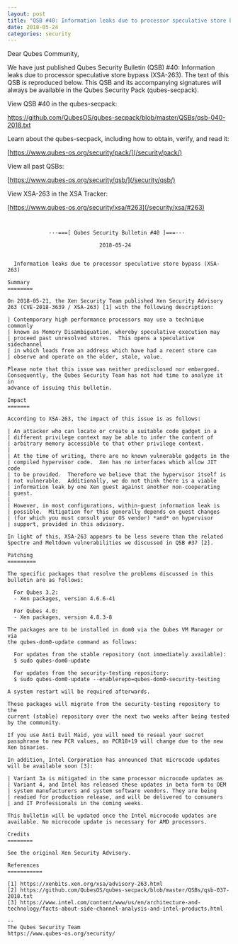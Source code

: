 ```yaml
---
layout: post
title: "QSB #40: Information leaks due to processor speculative store bypass (XSA-263)"
date: 2018-05-24
categories: security
---
```


Dear Qubes Community,

We have just published Qubes Security Bulletin (QSB) #40: Information
leaks due to processor speculative store bypass (XSA-263). The text of
this QSB is reproduced below. This QSB and its accompanying signatures
will always be available in the Qubes Security Pack (qubes-secpack).

View QSB #40 in the qubes-secpack:

<https://github.com/QubesOS/qubes-secpack/blob/master/QSBs/qsb-040-2018.txt>

Learn about the qubes-secpack, including how to obtain, verify, and
read it:

[https://www.qubes-os.org/security/pack/](/security/pack/)

View all past QSBs:

[https://www.qubes-os.org/security/qsb/](/security/qsb/)

View XSA-263 in the XSA Tracker:

[https://www.qubes-os.org/security/xsa/#263](/security/xsa/#263)

```


             ---===[ Qubes Security Bulletin #40 ]===---

                             2018-05-24


  Information leaks due to processor speculative store bypass (XSA-263)

Summary
========

On 2018-05-21, the Xen Security Team published Xen Security Advisory
263 (CVE-2018-3639 / XSA-263) [1] with the following description:

| Contemporary high performance processors may use a technique commonly
| known as Memory Disambiguation, whereby speculative execution may
| proceed past unresolved stores.  This opens a speculative sidechannel
| in which loads from an address which have had a recent store can
| observe and operate on the older, stale, value.

Please note that this issue was neither predisclosed nor embargoed.
Consequently, the Qubes Security Team has not had time to analyze it in
advance of issuing this bulletin.

Impact
=======

According to XSA-263, the impact of this issue is as follows:

| An attacker who can locate or create a suitable code gadget in a
| different privilege context may be able to infer the content of
| arbitrary memory accessible to that other privilege context.
| 
| At the time of writing, there are no known vulnerable gadgets in the
| compiled hypervisor code.  Xen has no interfaces which allow JIT code
| to be provided.  Therefore we believe that the hypervisor itself is
| not vulnerable.  Additionally, we do not think there is a viable
| information leak by one Xen guest against another non-cooperating
| guest.
| 
| However, in most configurations, within-guest information leak is
| possible.  Mitigation for this generally depends on guest changes
| (for which you must consult your OS vendor) *and* on hypervisor
| support, provided in this advisory.

In light of this, XSA-263 appears to be less severe than the related
Spectre and Meltdown vulnerabilities we discussed in QSB #37 [2].

Patching
=========

The specific packages that resolve the problems discussed in this
bulletin are as follows:

  For Qubes 3.2:
  - Xen packages, version 4.6.6-41

  For Qubes 4.0:
  - Xen packages, version 4.8.3-8

The packages are to be installed in dom0 via the Qubes VM Manager or via
the qubes-dom0-update command as follows:

  For updates from the stable repository (not immediately available):
  $ sudo qubes-dom0-update

  For updates from the security-testing repository:
  $ sudo qubes-dom0-update --enablerepo=qubes-dom0-security-testing

A system restart will be required afterwards.

These packages will migrate from the security-testing repository to the
current (stable) repository over the next two weeks after being tested
by the community.

If you use Anti Evil Maid, you will need to reseal your secret
passphrase to new PCR values, as PCR18+19 will change due to the new
Xen binaries.

In addition, Intel Corporation has announced that microcode updates
will be available soon [3]:

| Variant 3a is mitigated in the same processor microcode updates as
| Variant 4, and Intel has released these updates in beta form to OEM
| system manufacturers and system software vendors. They are being
| readied for production release, and will be delivered to consumers
| and IT Professionals in the coming weeks.

This bulletin will be updated once the Intel microcode updates are
available. No microcode update is necessary for AMD processors.

Credits
========

See the original Xen Security Advisory.

References
===========

[1] https://xenbits.xen.org/xsa/advisory-263.html
[2] https://github.com/QubesOS/qubes-secpack/blob/master/QSBs/qsb-037-2018.txt
[3] https://www.intel.com/content/www/us/en/architecture-and-technology/facts-about-side-channel-analysis-and-intel-products.html

--
The Qubes Security Team
https://www.qubes-os.org/security/
```

